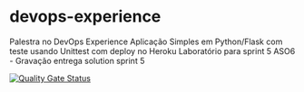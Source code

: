 # devops-experience
Palestra no DevOps Experience
Aplicação Simples em Python/Flask com teste usando Unittest com deploy no Heroku
Laboratório para sprint 5 ASO6 - Gravação entrega solution sprint 5

[![Quality Gate Status](https://sonarcloud.io/api/project_badges/measure?project=ericksonAssis_devopslab&metric=alert_status)](https://sonarcloud.io/summary/new_code?id=ericksonAssis_devopslab)
